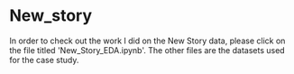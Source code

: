 # New_story

In order to check out the work I did on the New Story data, please click on the file titled 'New_Story_EDA.ipynb'.  The other files are the datasets used for the case study.  
